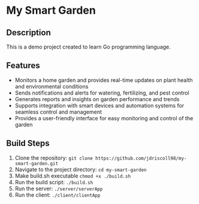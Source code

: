 # My Smart Garden

## Description
This is a demo project created to learn Go programming language.

## Features
- Monitors a home garden and provides real-time updates on plant health and environmental conditions
- Sends notifications and alerts for watering, fertilizing, and pest control
- Generates reports and insights on garden performance and trends
- Supports integration with smart devices and automation systems for seamless control and management
- Provides a user-friendly interface for easy monitoring and control of the garden

## Build Steps
1. Clone the repository: `git clone https://github.com/jdriscoll98/my-smart-garden.git`
2. Navigate to the project directory: `cd my-smart-garden`
3. Make build.sh executable `chmod +x ./build.sh`
4. Run the build script: `./build.sh`
5. Run the server: `./server/serverApp`
6. Run the client: `./client/clientApp`

